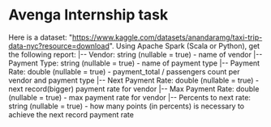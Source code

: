 # Avenga Internship task

Here is a dataset: "https://www.kaggle.com/datasets/anandaramg/taxi-trip-data-nyc?resource=download". 
Using Apache Spark (Scala or Python), get the following report:
|-- Vendor: string (nullable = true) - name of vendor
|-- Payment Type: string (nullable = true) - name of payment type
|-- Payment Rate: double (nullable = true) - payment_total / passengers count per vendor and payment type
|-- Next Payment Rate: double (nullable = true) - next record(bigger) payment rate for vendor
|-- Max Payment Rate: double (nullable = true) - max payment rate for vendor
|-- Percents to next rate: string (nullable = true) - how many points (in percents) is necessary to achieve the next record payment rate
